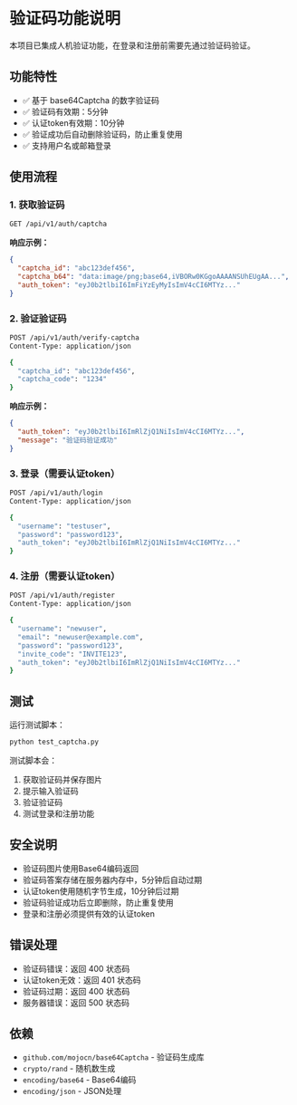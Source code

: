 # 验证码功能说明

本项目已集成人机验证功能，在登录和注册前需要先通过验证码验证。

## 功能特性

- ✅ 基于 base64Captcha 的数字验证码
- ✅ 验证码有效期：5分钟
- ✅ 认证token有效期：10分钟
- ✅ 验证成功后自动删除验证码，防止重复使用
- ✅ 支持用户名或邮箱登录

## 使用流程

### 1. 获取验证码

```bash
GET /api/v1/auth/captcha
```

**响应示例：**
```json
{
  "captcha_id": "abc123def456",
  "captcha_b64": "data:image/png;base64,iVBORw0KGgoAAAANSUhEUgAA...",
  "auth_token": "eyJ0b2tlbiI6ImFiYzEyMyIsImV4cCI6MTYz..."
}
```

### 2. 验证验证码

```bash
POST /api/v1/auth/verify-captcha
Content-Type: application/json

{
  "captcha_id": "abc123def456",
  "captcha_code": "1234"
}
```

**响应示例：**
```json
{
  "auth_token": "eyJ0b2tlbiI6ImRlZjQ1NiIsImV4cCI6MTYz...",
  "message": "验证码验证成功"
}
```

### 3. 登录（需要认证token）

```bash
POST /api/v1/auth/login
Content-Type: application/json

{
  "username": "testuser",
  "password": "password123",
  "auth_token": "eyJ0b2tlbiI6ImRlZjQ1NiIsImV4cCI6MTYz..."
}
```

### 4. 注册（需要认证token）

```bash
POST /api/v1/auth/register
Content-Type: application/json

{
  "username": "newuser",
  "email": "newuser@example.com",
  "password": "password123",
  "invite_code": "INVITE123",
  "auth_token": "eyJ0b2tlbiI6ImRlZjQ1NiIsImV4cCI6MTYz..."
}
```

## 测试

运行测试脚本：

```bash
python test_captcha.py
```

测试脚本会：
1. 获取验证码并保存图片
2. 提示输入验证码
3. 验证验证码
4. 测试登录和注册功能

## 安全说明

- 验证码图片使用Base64编码返回
- 验证码答案存储在服务器内存中，5分钟后自动过期
- 认证token使用随机字节生成，10分钟后过期
- 验证码验证成功后立即删除，防止重复使用
- 登录和注册必须提供有效的认证token

## 错误处理

- 验证码错误：返回 400 状态码
- 认证token无效：返回 401 状态码
- 验证码过期：返回 400 状态码
- 服务器错误：返回 500 状态码

## 依赖

- `github.com/mojocn/base64Captcha` - 验证码生成库
- `crypto/rand` - 随机数生成
- `encoding/base64` - Base64编码
- `encoding/json` - JSON处理 